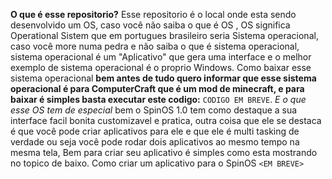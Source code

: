 **O que é esse repositorio?**
  Esse repositorio é o local onde esta sendo desenvolvido um OS, caso você não saiba o que é OS , OS significa Operational Sistem que em portugues brasileiro seria Sistema operacional, caso você more numa pedra e não saiba o que é sistema operacional, sistema operacional é um "Aplicativo" que gera uma interface e o melhor exemplo de sistema operacional é o proprio Windows.
Como baixar esse sistema operacional
  **bem antes de tudo quero informar que esse sistema operacional é para ComputerCraft que é um mod de minecraft, e para baixar é simples basta executar este codigo:** ```CODIGO EM BREVE```.
*E o que esse OS tem de especial*
  bem o SpinOS 1.0 tem como destaque a sua interface facil bonita customizavel e pratica, outra coisa que ele se destaca é que você pode criar aplicativos para ele e que ele é multi tasking de verdade ou seja você pode rodar dois aplicativos ao mesmo tempo na mesma tela, Bem para criar seu aplicativo é simples como esta mostrando no topico de baixo.
Como criar um aplicativo para o SpinOS
  ```<EM BREVE>```
